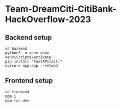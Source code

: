 # Team-DreamCiti-CitiBank-HackOverflow-2023

## Backend setup
```
cd backend
python3 -m venv venv
venv\Scripts\activate
pip install "FastAPI[all]"
uvicorn app:app --reload
```

## Frontend setup
```
cd frontend
npm i
npm run dev
```